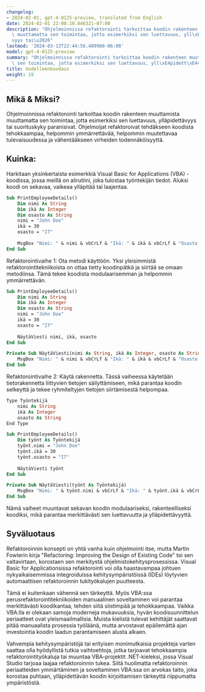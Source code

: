 ```yaml
---
changelog:
- 2024-02-01, gpt-4-0125-preview, translated from English
date: 2024-02-01 22:00:10.846321-07:00
description: "Ohjelmoinnissa refaktorointi tarkoittaa koodin rakenteen muuttamista\
  \ muuttamatta sen toimintaa, jotta esimerkiksi sen luettavuus, yll\xE4pidett\xE4\
  vyys tai\u2026"
lastmod: '2024-03-13T22:44:56.409960-06:00'
model: gpt-4-0125-preview
summary: "Ohjelmoinnissa refaktorointi tarkoittaa koodin rakenteen muuttamista muuttamatta\
  \ sen toimintaa, jotta esimerkiksi sen luettavuus, yll\xE4pidett\xE4vyys tai\u2026"
title: Uudelleenkoodaus
weight: 19
---
```


## Mikä & Miksi?

Ohjelmoinnissa refaktorointi tarkoittaa koodin rakenteen muuttamista muuttamatta sen toimintaa, jotta esimerkiksi sen luettavuus, ylläpidettävyys tai suorituskyky paranisivat. Ohjelmoijat refaktoroivat tehdäkseen koodista tehokkaampaa, helpommin ymmärrettävää, helpommin muutettavaa tulevaisuudessa ja vähentääkseen virheiden todennäköisyyttä.

## Kuinka:

Harkitaan yksinkertaista esimerkkiä Visual Basic for Applications (VBA) -koodissa, jossa meillä on alirutiini, joka tulostaa työntekijän tiedot. Aluksi koodi on sekavaa, vaikeaa ylläpitää tai laajentaa.

```vb
Sub PrintEmployeeDetails()
    Dim nimi As String
    Dim ikä As Integer
    Dim osasto As String
    nimi = "John Doe"
    ikä = 30
    osasto = "IT"
    
    MsgBox "Nimi: " & nimi & vbCrLf & "Ikä: " & ikä & vbCrLf & "Osasto: " & osasto
End Sub
```

Refaktorointivaihe 1: Ota metodi käyttöön. Yksi yleisimmistä refaktorointitekniikoista on ottaa tietty koodinpätkä ja siirtää se omaan metodiinsa. Tämä tekee koodista modulaarisemman ja helpommin ymmärrettävän.

```vb
Sub PrintEmployeeDetails()
    Dim nimi As String
    Dim ikä As Integer
    Dim osasto As String
    nimi = "John Doe"
    ikä = 30
    osasto = "IT"
    
    NäytäViesti nimi, ikä, osasto
End Sub

Private Sub NäytäViesti(nimi As String, ikä As Integer, osasto As String)
    MsgBox "Nimi: " & nimi & vbCrLf & "Ikä: " & ikä & vbCrLf & "Osasto: " & osasto
End Sub
```

Refaktorointivaihe 2: Käytä rakennetta. Tässä vaiheessa käytetään tietorakennetta liittyvien tietojen säilyttämiseen, mikä parantaa koodin selkeyttä ja tekee ryhmiteltyjen tietojen siirtämisestä helpompaa.

```vb
Type Työntekijä
    nimi As String
    ikä As Integer
    osasto As String
End Type

Sub PrintEmployeeDetails()
    Dim työnt As Työntekijä
    työnt.nimi = "John Doe"
    työnt.ikä = 30
    työnt.osasto = "IT"
    
    NäytäViesti työnt
End Sub

Private Sub NäytäViesti(työnt As Työntekijä)
    MsgBox "Nimi: " & työnt.nimi & vbCrLf & "Ikä: " & työnt.ikä & vbCrLf & "Osasto: " & työnt.osasto
End Sub
```

Nämä vaiheet muuntavat sekavan koodin modulaariseksi, rakenteelliseksi koodiksi, mikä parantaa merkittävästi sen luettavuutta ja ylläpidettävyyttä.

## Syväluotaus

Refaktoroinnin konsepti on yhtä vanha kuin ohjelmointi itse, mutta Martin Fowlerin kirja "Refactoring: Improving the Design of Existing Code" toi sen valtavirtaan, korostaen sen merkitystä ohjelmistokehitysprosessissa. Visual Basic for Applicationsissa refaktorointi voi olla haastavampaa johtuen nykyaikaisemmissa integroiduissa kehitysympäristöissä (IDEs) löytyvien automaattisen refaktoroinnin tukityökalujen puutteesta.

Tämä ei kuitenkaan vähennä sen tärkeyttä. Myös VBA:ssa perusrefaktorointitekniikoiden manuaalinen soveltaminen voi parantaa merkittävästi koodikantaa, tehden siitä siistimpää ja tehokkaampaa. Vaikka VBA:lla ei olekaan samoja moderneja mukavuuksia, hyvän koodisuunnittelun periaatteet ovat yleismaailmallisia. Muista kielistä tulevat kehittäjät saattavat pitää manuaalista prosessia työläänä, mutta arvostavat epäilemättä ajan investointia koodin laadun parantamiseen alusta alkaen.

Vahvempia kehitysympäristöjä tai erityisen monimutkaisia projekteja varten saattaa olla hyödyllistä tutkia vaihtoehtoja, jotka tarjoavat tehokkaampia refaktorointityökaluja tai muuntaa VBA-projektit .NET-kieleksi, jossa Visual Studio tarjoaa laajaa refaktoroinnin tukea. Siitä huolimatta refaktoroinnin periaatteiden ymmärtäminen ja soveltaminen VBA:ssa on arvokas taito, joka korostaa puhtaan, ylläpidettävän koodin kirjoittamisen tärkeyttä riippumatta ympäristöstä.
